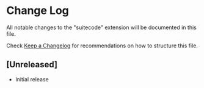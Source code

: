 # Change Log
All notable changes to the "suitecode" extension will be documented in this file.

Check [Keep a Changelog](http://keepachangelog.com/) for recommendations on how to structure this file.

## [Unreleased]
- Initial release